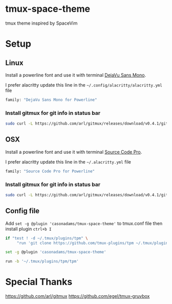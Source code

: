 # tmux-space-theme
tmux theme inspired by SpaceVim

# Setup
## Linux
Install a powerline font and use it with terminal
[DejaVu Sans Mono](https://github.com/powerline/fonts/blob/master/DejaVuSansMono/DejaVu%20Sans%20Mono%20for%20Powerline.ttf).

I prefer alacritty update this line in the `~/.config/alacritty/alacritty.yml` file

```bash
family: "DejaVu Sans Mono for Powerline"
```

### Install gitmux for git info in status bar
```bash
sudo curl -L https://github.com/arl/gitmux/releases/download/v0.4.1/gitmux_0.4.1_linux_amd64.tar.gz | tar xC /usr/local/bin/
```

## OSX
Install a powerline font and use it with terminal
[Source Code Pro](https://github.com/powerline/fonts/blob/master/SourceCodePro/Source%20Code%20Pro%20for%20Powerline.otf).

I prefer alacritty update this line in the `~/.alacritty.yml` file

```bash
family: "Source Code Pro for Powerline"
```

### Install gitmux for git info in status bar
```bash
sudo curl -L https://github.com/arl/gitmux/releases/download/v0.4.1/gitmux_0.4.1_macOS_amd64.tar.gz | tar xC /usr/local/bin/
```

## Config file
Add `set -g @plugin 'casonadams/tmux-space-theme'` to tmux.conf file then install plugin `ctrl+b I`

```bash
if "test ! -d ~/.tmux/plugins/tpm" \
     "run 'git clone https://github.com/tmux-plugins/tpm ~/.tmux/plugins/tpm && ~/.tmux/plugins/tpm/bin/install_plugins'"

set -g @plugin 'casonadams/tmux-space-theme'

run -b '~/.tmux/plugins/tpm/tpm'
```

# Special Thanks
https://github.com/arl/gitmux
https://github.com/egel/tmux-gruvbox
